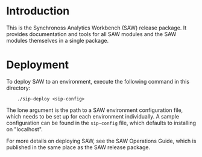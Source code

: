 # Introduction

This is the Synchronoss Analytics Workbench (SAW) release package.  It
provides documentation and tools for all SAW modules and the SAW
modules themselves in a single package.

# Deployment

To deploy SAW to an environment, execute the following command in this
directory:

        ./sip-deploy <sip-config>

The lone argument is the path to a SAW environment configuration file,
which needs to be set up for each environment individually.  A sample
configuration can be found in the `sip-config` file, which defaults to
installing on "localhost".

For more details on deploying SAW, see the SAW Operations Guide, which
is published in the same place as the SAW release package.
